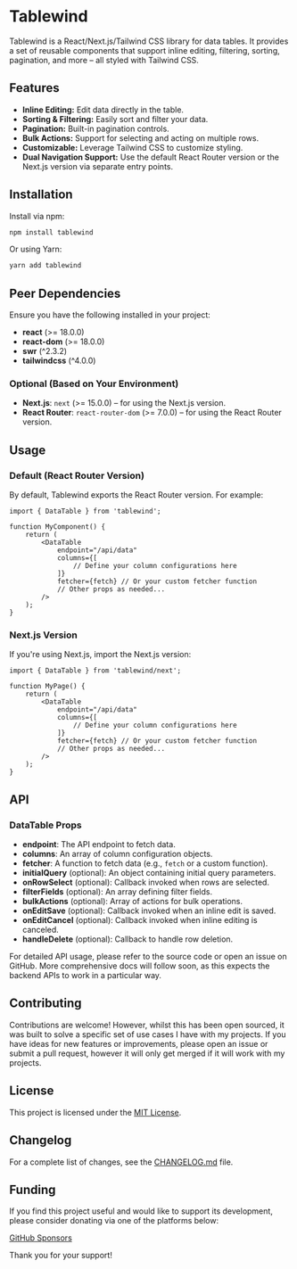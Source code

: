 # Tablewind

Tablewind is a React/Next.js/Tailwind CSS library for data tables. It provides a set of reusable components that support inline editing, filtering, sorting, pagination, and more – all styled with Tailwind CSS.

## Features

- **Inline Editing:** Edit data directly in the table.
- **Sorting & Filtering:** Easily sort and filter your data.
- **Pagination:** Built-in pagination controls.
- **Bulk Actions:** Support for selecting and acting on multiple rows.
- **Customizable:** Leverage Tailwind CSS to customize styling.
- **Dual Navigation Support:** Use the default React Router version or the Next.js version via separate entry points.

## Installation

Install via npm:

```bash
npm install tablewind
```
Or using Yarn:

```bash
yarn add tablewind
```

## Peer Dependencies
Ensure you have the following installed in your project:

* **react** (>= 18.0.0)
* **react-dom** (>= 18.0.0)
* **swr** (^2.3.2)
* **tailwindcss** (^4.0.0)
### Optional (Based on Your Environment)
* **Next.js**: `next` (>= 15.0.0) – for using the Next.js version.
* **React Router**: `react-router-dom` (>= 7.0.0) – for using the React Router version.

## Usage
### Default (React Router Version)
By default, Tablewind exports the React Router version. For example:

```tsx
import { DataTable } from 'tablewind';

function MyComponent() {
    return (
        <DataTable
            endpoint="/api/data"
            columns={[
                // Define your column configurations here
            ]}
            fetcher={fetch} // Or your custom fetcher function
            // Other props as needed...
        />
    );
}
```
### Next.js Version
If you're using Next.js, import the Next.js version:

```tsx
import { DataTable } from 'tablewind/next';

function MyPage() {
    return (
        <DataTable
            endpoint="/api/data"
            columns={[
                // Define your column configurations here
            ]}
            fetcher={fetch} // Or your custom fetcher function
            // Other props as needed...
        />
    );
}
```

## API
### DataTable Props
* **endpoint**: The API endpoint to fetch data.
* **columns**: An array of column configuration objects.
* **fetcher**: A function to fetch data (e.g., `fetch` or a custom function).
* **initialQuery** (optional): An object containing initial query parameters.
* **onRowSelect** (optional): Callback invoked when rows are selected.
* **filterFields** (optional): An array defining filter fields.
* **bulkActions** (optional): Array of actions for bulk operations.
* **onEditSave** (optional): Callback invoked when an inline edit is saved.
* **onEditCancel** (optional): Callback invoked when inline editing is canceled.
* **handleDelete** (optional): Callback to handle row deletion.

For detailed API usage, please refer to the source code or open an issue on GitHub. More comprehensive docs will follow soon, as this expects the backend APIs to work in a particular way.

## Contributing
Contributions are welcome! However, whilst this has been open sourced, it was built to solve a specific set of use cases I have with my projects.
If you have ideas for new features or improvements, please open an issue or submit a pull request, however it will only get merged if it will work with my projects.

## License
This project is licensed under the [MIT License](/LICENSE).

## Changelog

For a complete list of changes, see the [CHANGELOG.md](./CHANGELOG.md) file.

## Funding
If you find this project useful and would like to support its development, please consider donating via one of the platforms below:

[GitHub Sponsors](https://github.com/sponsors/adambirds)

Thank you for your support!

